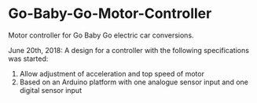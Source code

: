 # Go-Baby-Go-Motor-Controller
Motor controller for Go Baby Go electric car conversions.

June 20th, 2018:
A design for a controller with the following specifications was started:
1) Allow adjustment of acceleration and top speed of motor
2) Based on an Arduino platform with one analogue sensor input and one digital sensor input

